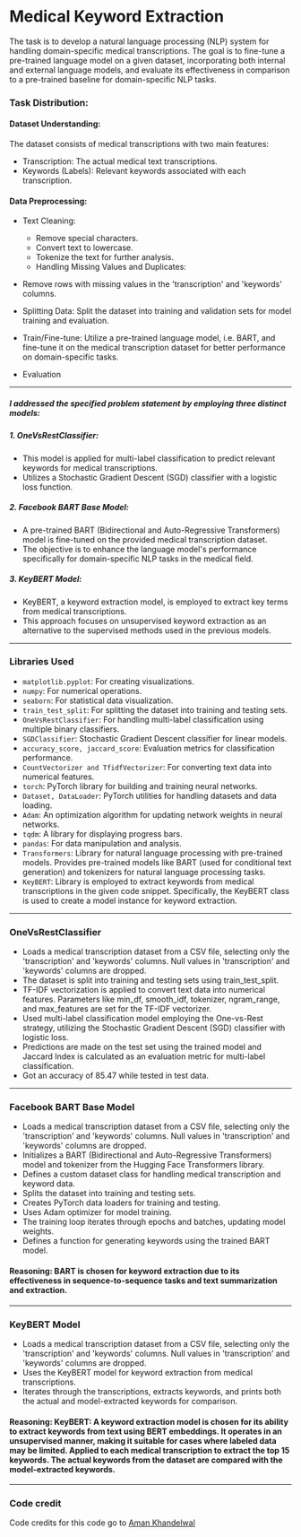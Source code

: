 
# Medical Keyword Extraction

The task is to develop a natural language processing (NLP) system for handling domain-specific medical transcriptions. The goal is to fine-tune a pre-trained language model on a given dataset, incorporating both internal and external language models, and evaluate its effectiveness in comparison to a pre-trained baseline for domain-specific NLP tasks.

### Task Distribution:

#### Dataset Understanding:

The dataset consists of medical transcriptions with two main features:

- Transcription: The actual medical text transcriptions.
- Keywords (Labels): Relevant keywords associated with each transcription.

#### Data Preprocessing:

- Text Cleaning:
    - Remove special characters.
    - Convert text to lowercase.
    - Tokenize the text for further analysis.
    - Handling Missing Values and Duplicates:

- Remove rows with missing values in the 'transcription' and 'keywords' columns.

- Splitting Data: Split the dataset into training and validation sets for model training and evaluation.

- Train/Fine-tune: Utilize a pre-trained language model, i.e. BART, and fine-tune it on the medical transcription dataset for better performance on domain-specific tasks.

- Evaluation

-----


##### I addressed the specified problem statement by employing three distinct models:

##### 1. OneVsRestClassifier:

- This model is applied for multi-label classification to predict relevant keywords for medical transcriptions.
- Utilizes a Stochastic Gradient Descent (SGD) classifier with a logistic loss function.

##### 2. Facebook BART Base Model:
- A pre-trained BART (Bidirectional and Auto-Regressive Transformers) model is fine-tuned on the provided medical transcription dataset.
- The objective is to enhance the language model's performance specifically for domain-specific NLP tasks in the medical field.

##### 3. KeyBERT Model:
- KeyBERT, a keyword extraction model, is employed to extract key terms from medical transcriptions.
- This approach focuses on unsupervised keyword extraction as an alternative to the supervised methods used in the previous models.

-----

### Libraries Used
* `matplotlib.pyplot`: For creating visualizations.
* `numpy`: For numerical operations.
* `seaborn`: For statistical data visualization.
* `train_test_split`: For splitting the dataset into training and testing sets.
* `OneVsRestClassifier`: For handling multi-label classification using multiple binary classifiers.
* `SGDClassifier`: Stochastic Gradient Descent classifier for linear models.
* `accuracy_score, jaccard_score`: Evaluation metrics for classification performance.
* `CountVectorizer and TfidfVectorizer`: For converting text data into numerical features.
* `torch`: PyTorch library for building and training neural networks.
* `Dataset, DataLoader`: PyTorch utilities for handling datasets and data loading.
* `Adam`: An optimization algorithm for updating network weights in neural networks.
* `tqdm`: A library for displaying progress bars.
* `pandas`: For data manipulation and analysis.
* `Transformers`: Library for natural language processing with pre-trained models. Provides pre-trained models like BART (used for conditional text generation) and tokenizers for natural language processing tasks.
* `KeyBERT`: Library is employed to extract keywords from medical transcriptions in the given code snippet. Specifically, the KeyBERT class is used to create a model instance for keyword extraction.

-----


### OneVsRestClassifier
- Loads a medical transcription dataset from a CSV file, selecting only the 'transcription' and 'keywords' columns. Null values in 'transcription' and 'keywords' columns are dropped.
- The dataset is split into training and testing sets using train_test_split.
- TF-IDF vectorization is applied to convert text data into numerical features. Parameters like min_df, smooth_idf, tokenizer, ngram_range, and max_features are set for the TF-IDF vectorizer.
- Used multi-label classification model employing the One-vs-Rest strategy, utilizing the Stochastic Gradient Descent (SGD) classifier with logistic loss.
- Predictions are made on the test set using the trained model and Jaccard Index is calculated as an evaluation metric for multi-label classification.
- Got an accuracy of 85.47 while tested in test data.

-----

### Facebook BART Base Model
- Loads a medical transcription dataset from a CSV file, selecting only the 'transcription' and 'keywords' columns. Null values in 'transcription' and 'keywords' columns are dropped.
- Initializes a BART (Bidirectional and Auto-Regressive Transformers) model and tokenizer from the Hugging Face Transformers library.
- Defines a custom dataset class for handling medical transcription and keyword data.
- Splits the dataset into training and testing sets.
- Creates PyTorch data loaders for training and testing.
- Uses Adam optimizer for model training.
- The training loop iterates through epochs and batches, updating model weights.
- Defines a function for generating keywords using the trained BART model.

#### Reasoning: BART is chosen for keyword extraction due to its effectiveness in sequence-to-sequence tasks and text summarization and extraction.

-----

### KeyBERT Model
- Loads a medical transcription dataset from a CSV file, selecting only the 'transcription' and 'keywords' columns. Null values in 'transcription' and 'keywords' columns are dropped.
- Uses the KeyBERT model for keyword extraction from medical transcriptions.
- Iterates through the transcriptions, extracts keywords, and prints both the actual and model-extracted keywords for comparison.

#### Reasoning: KeyBERT: A keyword extraction model is chosen for its ability to extract keywords from text using BERT embeddings. It operates in an unsupervised manner, making it suitable for cases where labeled data may be limited. Applied to each medical transcription to extract the top 15 keywords. The actual keywords from the dataset are compared with the model-extracted keywords.

-----

### Code credit

Code credits for this code go to [Aman Khandelwal](https://github.com/wolfblunt)
